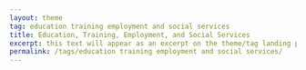 ```yaml
---
layout: theme
tag: education training employment and social services
title: Education, Training, Employment, and Social Services
excerpt: this text will appear as an excerpt on the theme/tag landing page
permalink: /tags/education training employment and social services/
---
```

